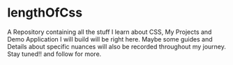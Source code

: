 # lengthOfCss
A Repository containing all the stuff I learn about CSS, My Projects and Demo Application I will build will be right here.  Maybe some guides and Details about specific nuances will also be recorded throughout my journey. Stay tuned!! and follow for more.

